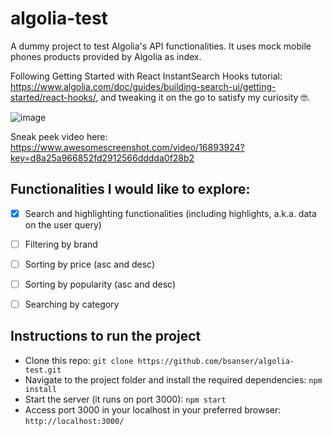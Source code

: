 # algolia-test
A dummy project to test Algolia's API functionalities. It uses mock mobile phones products provided by Algolia as index.

Following Getting Started with React InstantSearch Hooks tutorial: https://www.algolia.com/doc/guides/building-search-ui/getting-started/react-hooks/, and tweaking it on the go to satisfy my curiosity 🤓.

![image](https://user-images.githubusercontent.com/11380873/234864155-b1ad2285-9b63-49c7-bb7b-50b54c2c0ae2.png)


Sneak peek video here: https://www.awesomescreenshot.com/video/16893924?key=d8a25a966852fd2912566dddda0f28b2


## Functionalities I would like to explore:
- [x] Search and highlighting functionalities (including highlights, a.k.a. data on the user query)
- [ ] Filtering by brand
- [ ] Sorting by price (asc and desc)
- [ ] Sorting by popularity (asc and desc)
- [ ] Searching by category


## Instructions to run the project
- Clone this repo:
`git clone https://github.com/bsanser/algolia-test.git`
- Navigate to the project folder and install the required dependencies:
`npm install`
- Start the server (it runs on port 3000):
`npm start`
- Access port 3000 in your localhost in your preferred browser:
`http://localhost:3000/`
